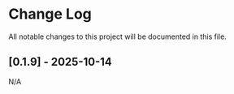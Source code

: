 # Change Log

All notable changes to this project will be documented in this file.

## [0.1.9] - 2025-10-14

N/A

